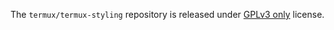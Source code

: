 The `termux/termux-styling` repository is released under [GPLv3 only](https://www.gnu.org/licenses/gpl-3.0.html) license.
